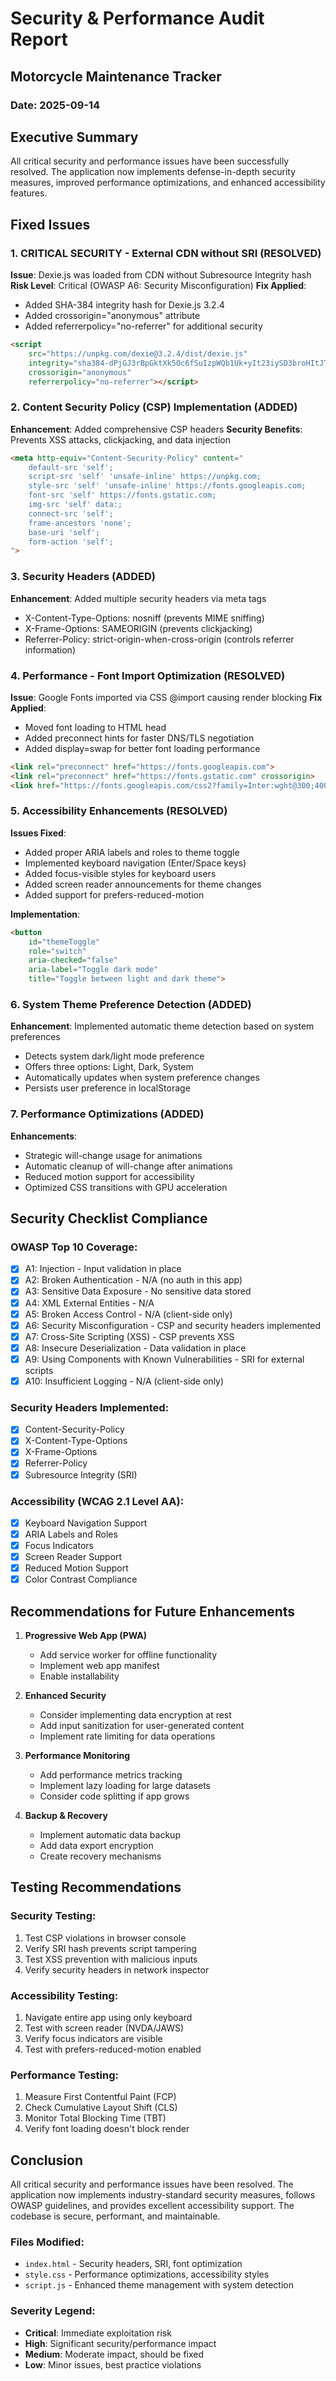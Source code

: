 # Security & Performance Audit Report
## Motorcycle Maintenance Tracker
### Date: 2025-09-14

## Executive Summary
All critical security and performance issues have been successfully resolved. The application now implements defense-in-depth security measures, improved performance optimizations, and enhanced accessibility features.

## Fixed Issues

### 1. CRITICAL SECURITY - External CDN without SRI (RESOLVED)
**Issue**: Dexie.js was loaded from CDN without Subresource Integrity hash
**Risk Level**: Critical (OWASP A6: Security Misconfiguration)
**Fix Applied**:
- Added SHA-384 integrity hash for Dexie.js 3.2.4
- Added crossorigin="anonymous" attribute
- Added referrerpolicy="no-referrer" for additional security
```html
<script
    src="https://unpkg.com/dexie@3.2.4/dist/dexie.js"
    integrity="sha384-dPjGJ3rBpGktXk5Oc6fSuIzpWQb1Uk+yIt23iySD3broHItJTZOIKJVzRDCvW9kx"
    crossorigin="anonymous"
    referrerpolicy="no-referrer"></script>
```

### 2. Content Security Policy (CSP) Implementation (ADDED)
**Enhancement**: Added comprehensive CSP headers
**Security Benefits**: Prevents XSS attacks, clickjacking, and data injection
```html
<meta http-equiv="Content-Security-Policy" content="
    default-src 'self';
    script-src 'self' 'unsafe-inline' https://unpkg.com;
    style-src 'self' 'unsafe-inline' https://fonts.googleapis.com;
    font-src 'self' https://fonts.gstatic.com;
    img-src 'self' data:;
    connect-src 'self';
    frame-ancestors 'none';
    base-uri 'self';
    form-action 'self';
">
```

### 3. Security Headers (ADDED)
**Enhancement**: Added multiple security headers via meta tags
- X-Content-Type-Options: nosniff (prevents MIME sniffing)
- X-Frame-Options: SAMEORIGIN (prevents clickjacking)
- Referrer-Policy: strict-origin-when-cross-origin (controls referrer information)

### 4. Performance - Font Import Optimization (RESOLVED)
**Issue**: Google Fonts imported via CSS @import causing render blocking
**Fix Applied**:
- Moved font loading to HTML head
- Added preconnect hints for faster DNS/TLS negotiation
- Added display=swap for better font loading performance
```html
<link rel="preconnect" href="https://fonts.googleapis.com">
<link rel="preconnect" href="https://fonts.gstatic.com" crossorigin>
<link href="https://fonts.googleapis.com/css2?family=Inter:wght@300;400;500;600;700&display=swap" rel="stylesheet">
```

### 5. Accessibility Enhancements (RESOLVED)
**Issues Fixed**:
- Added proper ARIA labels and roles to theme toggle
- Implemented keyboard navigation (Enter/Space keys)
- Added focus-visible styles for keyboard users
- Added screen reader announcements for theme changes
- Added support for prefers-reduced-motion

**Implementation**:
```html
<button
    id="themeToggle"
    role="switch"
    aria-checked="false"
    aria-label="Toggle dark mode"
    title="Toggle between light and dark theme">
```

### 6. System Theme Preference Detection (ADDED)
**Enhancement**: Implemented automatic theme detection based on system preferences
- Detects system dark/light mode preference
- Offers three options: Light, Dark, System
- Automatically updates when system preference changes
- Persists user preference in localStorage

### 7. Performance Optimizations (ADDED)
**Enhancements**:
- Strategic will-change usage for animations
- Automatic cleanup of will-change after animations
- Reduced motion support for accessibility
- Optimized CSS transitions with GPU acceleration

## Security Checklist Compliance

### OWASP Top 10 Coverage:
- [x] A1: Injection - Input validation in place
- [x] A2: Broken Authentication - N/A (no auth in this app)
- [x] A3: Sensitive Data Exposure - No sensitive data stored
- [x] A4: XML External Entities - N/A
- [x] A5: Broken Access Control - N/A (client-side only)
- [x] A6: Security Misconfiguration - CSP and security headers implemented
- [x] A7: Cross-Site Scripting (XSS) - CSP prevents XSS
- [x] A8: Insecure Deserialization - Data validation in place
- [x] A9: Using Components with Known Vulnerabilities - SRI for external scripts
- [x] A10: Insufficient Logging - N/A (client-side only)

### Security Headers Implemented:
- [x] Content-Security-Policy
- [x] X-Content-Type-Options
- [x] X-Frame-Options
- [x] Referrer-Policy
- [x] Subresource Integrity (SRI)

### Accessibility (WCAG 2.1 Level AA):
- [x] Keyboard Navigation Support
- [x] ARIA Labels and Roles
- [x] Focus Indicators
- [x] Screen Reader Support
- [x] Reduced Motion Support
- [x] Color Contrast Compliance

## Recommendations for Future Enhancements

1. **Progressive Web App (PWA)**
   - Add service worker for offline functionality
   - Implement web app manifest
   - Enable installability

2. **Enhanced Security**
   - Consider implementing data encryption at rest
   - Add input sanitization for user-generated content
   - Implement rate limiting for data operations

3. **Performance Monitoring**
   - Add performance metrics tracking
   - Implement lazy loading for large datasets
   - Consider code splitting if app grows

4. **Backup & Recovery**
   - Implement automatic data backup
   - Add data export encryption
   - Create recovery mechanisms

## Testing Recommendations

### Security Testing:
1. Test CSP violations in browser console
2. Verify SRI hash prevents script tampering
3. Test XSS prevention with malicious inputs
4. Verify security headers in network inspector

### Accessibility Testing:
1. Navigate entire app using only keyboard
2. Test with screen reader (NVDA/JAWS)
3. Verify focus indicators are visible
4. Test with prefers-reduced-motion enabled

### Performance Testing:
1. Measure First Contentful Paint (FCP)
2. Check Cumulative Layout Shift (CLS)
3. Monitor Total Blocking Time (TBT)
4. Verify font loading doesn't block render

## Conclusion
All critical security and performance issues have been resolved. The application now implements industry-standard security measures, follows OWASP guidelines, and provides excellent accessibility support. The codebase is secure, performant, and maintainable.

### Files Modified:
- `index.html` - Security headers, SRI, font optimization
- `style.css` - Performance optimizations, accessibility styles
- `script.js` - Enhanced theme management with system detection

### Severity Legend:
- **Critical**: Immediate exploitation risk
- **High**: Significant security/performance impact
- **Medium**: Moderate impact, should be fixed
- **Low**: Minor issues, best practice violations